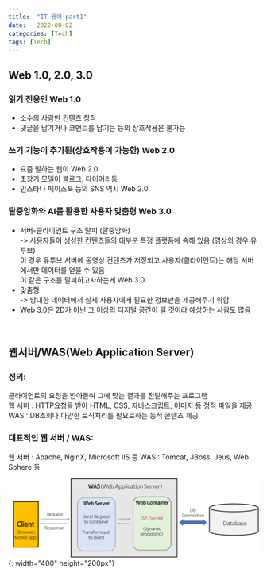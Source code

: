 ```yaml
---
title:  "IT 용어 part1"
date:   2022-08-02
categories: [Tech]
tags: [Tech]
---
```


## Web 1.0, 2.0, 3.0

### 읽기 전용인 Web 1.0     
- 소수의 사람만 컨텐츠 창작
- 댓글을 남기거나 코맨트를 남기는 등의 상호작용은 불가능
  
### 쓰기 기능이 추가된(상호작용이 가능한) Web 2.0       
- 요즘 말하는 웹이 Web 2.0
- 초창기 모델이 블로그, 다이어리등
- 인스타나 페이스북 등의 SNS 역시 Web 2.0

### 탈중앙화와 AI를 활용한 사용자 맞춤형 Web 3.0
- 서버-클라이언트 구조 탈피 (탈중앙화)      
  -> 사용자들이 생성한 컨텐츠들의 대부분 특정 플랫폼에 속해 있음 (영상의 경우 유투브)       
  이 경우 유투브 서버에 동영상 컨텐츠가 저장되고 사용자(클라이언트)는 해당 서버에서만 데이터를 얻을 수 있음     
  이 같은 구조를 탈피하고자하는게 Web 3.0
- 맞춤형        
  -> 방대한 데이터에서 실제 사용자에게 필요한 정보만을 제공해주기 위함
- Web 3.0은 2D가 아닌 그 이상의 디지털 공간이 될 것이라 예상하는 사람도 많음

<br>

## 웹서버/WAS(Web Application Server)
### 정의: 
클라이언트의 요청을 받아들여 그에 맞는 결과를 전달해주는 프로그램       
웹 서버 : HTTP요청을 받아 HTML, CSS, 자바스크립트, 이미지 등 정적 파일을 제공       
WAS : DB조회나 다양한 로직처리를 필요로하는 동적 콘텐츠 제공
### 대표적인 웹 서버 / WAS:
웹 서버 : Apache, NginX, Microsoft IIS 등
WAS : Tomcat, JBoss, Jeus, Web Sphere 등        
<!--<img src="../images/post/webserver-vs-was.png" width="500px" height="200px" title="Web vs Was">
-->
![Web vs Was](./images/post/webserver-vs-was.png){: width="400" height="200px"}


